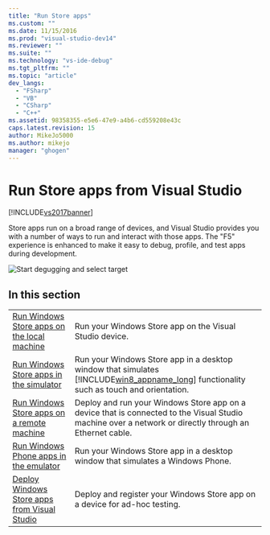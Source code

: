 ```yaml
---
title: "Run Store apps"
ms.custom: ""
ms.date: 11/15/2016
ms.prod: "visual-studio-dev14"
ms.reviewer: ""
ms.suite: ""
ms.technology: "vs-ide-debug"
ms.tgt_pltfrm: ""
ms.topic: "article"
dev_langs:
  - "FSharp"
  - "VB"
  - "CSharp"
  - "C++"
ms.assetid: 98358355-e5e6-47e9-a4b6-cd559208e43c
caps.latest.revision: 15
author: MikeJo5000
ms.author: mikejo
manager: "ghogen"
---
```

# Run Store apps from Visual Studio
[!INCLUDE[vs2017banner](../includes/vs2017banner.md)]

Store apps run on a broad range of devices, and Visual Studio provides you with a number of ways to run and interact with those apps. The "F5" experience is enhanced to make it easy to debug, profile, and test apps during development.

 ![Start degugging and select target](../debugger/media/vsrun-dropdownlist.png "VSRUN_DropDownList")

## In this section

|||
|-|-|
|[Run Windows Store apps on the local machine](../debugger/run-windows-store-apps-on-the-local-machine.md)|Run your Windows Store app on the Visual Studio device.|
|[Run Windows Store apps in the simulator](../debugger/run-windows-store-apps-in-the-simulator.md)|Run your Windows Store app in a desktop window that simulates [!INCLUDE[win8_appname_long](../includes/win8-appname-long-md.md)] functionality such as touch and orientation.|
|[Run Windows Store apps on a remote machine](../debugger/run-windows-store-apps-on-a-remote-machine.md)|Deploy and run your Windows Store app on a device that is connected to the Visual Studio machine over a network or directly through an Ethernet cable.|
|[Run Windows Phone apps in the emulator](../debugger/run-windows-phone-apps-in-the-emulator.md)|Run your Windows Store app in a desktop window that simulates a Windows Phone.|
|[Deploy Windows Store apps from Visual Studio](../debugger/deploy-windows-store-apps-from-visual-studio.md)|Deploy and register your Windows Store app on a device for ad-hoc testing.|
